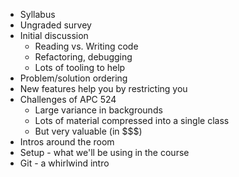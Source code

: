 - Syllabus
- Ungraded survey
- Initial discussion
  - Reading vs. Writing code
  - Refactoring, debugging
  - Lots of tooling to help
- Problem/solution ordering
- New features help you by restricting you
- Challenges of APC 524
  - Large variance in backgrounds
  - Lots of material compressed into a single class
  - But very valuable (in $$$)
- Intros around the room
- Setup - what we'll be using in the course
- Git - a whirlwind intro
